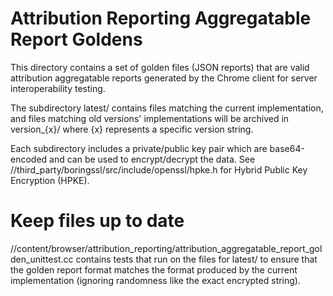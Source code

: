 # Attribution Reporting Aggregatable Report Goldens

This directory contains a set of golden files (JSON reports) that are valid
attribution aggregatable reports generated by the Chrome client for server
interoperability testing.

The subdirectory latest/ contains files matching the current implementation,
and files matching old versions' implementations will be archived in
version_{x}/ where {x} represents a specific version string.

Each subdirectory includes a private/public key pair which are base64-encoded
and can be used to encrypt/decrypt the data. See
//third_party/boringssl/src/include/openssl/hpke.h for Hybrid Public Key
Encryption (HPKE).

# Keep files up to date

//content/browser/attribution_reporting/attribution_aggregatable_report_golden_unittest.cc
contains tests that run on the files for latest/ to ensure that the golden
report format matches the format produced by the current implementation
(ignoring randomness like the exact encrypted string).
